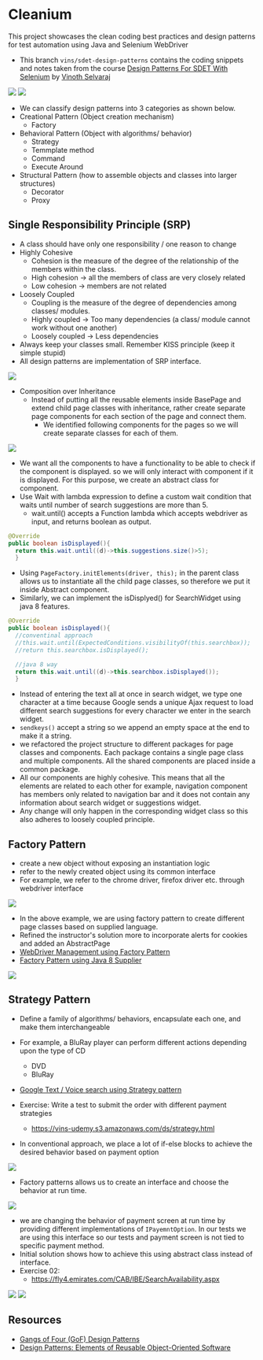 # Cleanium

This project showcases the clean coding best practices and design patterns for test automation using Java and Selenium
WebDriver

* This branch `vins/sdet-design-patterns` contains the coding snippets and notes taken from
  the
  course [Design Patterns For SDET With Selenium](https://www.udemy.com/course/selenium-webdriver-and-design-patterns)
  by [Vinoth Selvaraj](https://www.vinsguru.com/vinoth-selvaraj/)

<img src="doc/good-bad-code.PNG">

<img src="doc/testing-effort.PNG">

* We can classify design patterns into 3 categories as shown below.
* Creational Pattern (Object creation mechanism)
    * Factory
* Behavioral Pattern (Object with algorithms/ behavior)
    * Strategy
    * Temmplate method
    * Command
    * Execute Around
* Structural Pattern (how to assemble objects and classes into larger structures)
    * Decorator
    * Proxy

## Single Responsibility Principle (SRP)

* A class should have only one responsibility / one reason to change
* Highly Cohesive
    * Cohesion is the measure of the degree of the relationship of the members within the class.
    * High cohesion -> all the members of class are very closely related
    * Low cohesion -> members are not related
* Loosely Coupled
    * Coupling is the measure of the degree of dependencies among classes/ modules.
    * Highly coupled -> Too many dependencies (a class/ module cannot work without one another)
    * Loosely coupled -> Less dependencies
* Always keep your classes small. Remember KISS principle (keep it simple stupid)
* All design patterns are implementation of SRP interface.

<img src="doc/srp/samplw-workflow.PNG">

* Composition over Inheritance
    * Instead of putting all the reusable elements inside BasePage and extend child page classes with inheritance,
      rather create separate page components for each section of the page and connect them.
        * We identified following components for the pages so we will create separate classes for each of them.

<img src="doc/srp/page-components.PNG">

* We want all the components to have a functionality to be able to check if the component is displayed. so we will only
  interact with component if it is displayed. For this purpose, we create an abstract class for component.
* Use Wait with lambda expression to define a custom wait condition that waits until number of search suggestions are
  more than 5.
    * wait.until() accepts a Function lambda which accepts webdriver as input, and returns boolean as output.

```java
@Override
public boolean isDisplayed(){
  return this.wait.until((d)->this.suggestions.size()>5);
  }

```

* Using `PageFactory.initElements(driver, this);` in the parent class allows us to instantiate all the child page
  classes, so therefore we put it inside Abstract component.
* Similarly, we can implement the isDisplyed() for SearchWidget using java 8 features.

```java
@Override
public boolean isDisplayed(){
  //conventinal approach
  //this.wait.until(ExpectedConditions.visibilityOf(this.searchbox));
  //return this.searchbox.isDisplayed();

  //java 8 way  
  return this.wait.until((d)->this.searchbox.isDisplayed());
  }

```

* Instead of entering the text all at once in search widget, we type one character at a time because Google sends a
  unique Ajax request to load different search suggestions for every character we enter in the search widget.
* `sendkeys()` accept a string so we append an empty space at the end to make it a string.
* we refactored the project structure to different packages for page classes and components. Each package contains a
  single page class and multiple components. All the shared components are placed inside a common package.
* All our components are highly cohesive. This means that all the elements are related to each other for example,
  navigation component has members only related to navigation bar and it does not contain any information about search
  widget or suggestions widget.
* Any change will only happen in the corresponding widget class so this also adheres to loosely coupled principle.

## Factory Pattern

* create a new object without exposing an instantiation logic
* refer to the newly created object using its common interface
* For example, we refer to the chrome driver, firefox driver etc. through webdriver interface

<img src="doc/factory/assignment.PNG">

* In the above example, we are using factory pattern to create different page classes based on supplied language.
* Refined the instructor's solution more to incorporate alerts for cookies and added an AbstractPage
* [WebDriver Management using Factory Pattern](https://www.vinsguru.com/selenium-webdriver-design-patterns-in-test-automation-factory-pattern/)
* [Factory Pattern using Java 8 Supplier](https://www.vinsguru.com/selenium-webdriver-factory-design-pattern-using-java-8-supplier/)

<img src="doc/factory/usage.PNG">

## Strategy Pattern

* Define a family of algorithms/ behaviors, encapsulate each one, and make them interchangeable
* For example, a BluRay player can perform different actions depending upon the type of CD
    * DVD
    * BluRay
* [Google Text / Voice search using Strategy pattern](https://www.vinsguru.com/selenium-webdriver-design-patterns-in-test-automation-strategy-pattern/)
* Exercise: Write a test to submit the order with different payment strategies
    * https://vins-udemy.s3.amazonaws.com/ds/strategy.html

* In conventional approach, we place a lot of if-else blocks to achieve the desired behavior based on payment option

<img src="doc/strategy/conventional.PNG">

* Factory patterns allows us to create an interface and choose the behavior at run time.

<img src="doc/strategy/strategy.PNG">

* we are changing the behavior of payment screen at run time by providing different implementations of `IPayemntOption`.
  In our tests we are using this interface so our tests and payment screen is not tied to specific payment method.
* Initial solution shows how to achieve this using abstract class instead of interface.
* Exercise 02:
  * https://fly4.emirates.com/CAB/IBE/SearchAvailability.aspx

<img src="doc/strategy/emirates.PNG">

<img src="doc/strategy/usages.PNG">

## Resources

* [Gangs of Four (GoF) Design Patterns](https://www.digitalocean.com/community/tutorials/gangs-of-four-gof-design-patterns)
* [Design Patterns: Elements of Reusable Object-Oriented Software](https://www.oreilly.com/library/view/design-patterns-elements/0201633612/)